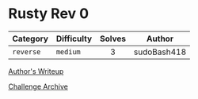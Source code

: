 # Rusty Rev 0

| Category | Difficulty | Solves | Author |
| --- | --- | :---: | --- |
| `reverse` | `medium` | 3 | sudoBash418 |

[Author's Writeup](https://sb418.net/ctfs/writeups/2023-01-15_hackers-odyssey-ctf/rusty-rev-0/)

[Challenge Archive](https://ctf-2023.clubeh.ca/challenges#Rusty%20Rev%200-524718328)
